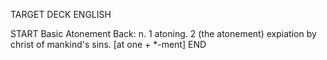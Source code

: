 TARGET DECK
ENGLISH

START
Basic
Atonement
Back: n. 1 atoning. 2 (the atonement) expiation by christ of mankind's sins. [at one + *-ment]
END

